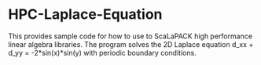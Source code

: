 # HPC-Laplace-Equation
This provides sample code for how to use to ScaLaPACK high performance linear algebra libraries. The program solves the 2D Laplace equation d_xx + d_yy  = -2*sin(x)*sin(y) with periodic boundary conditions. 
